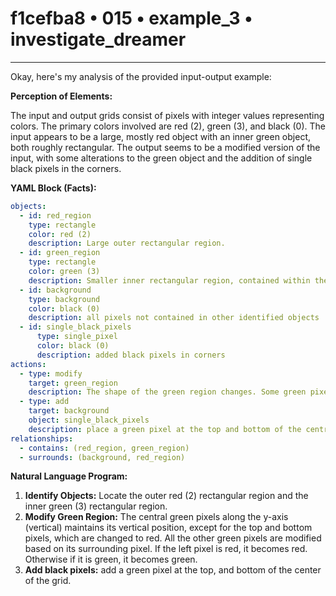 # f1cefba8 • 015 • example_3 • investigate_dreamer

---
Okay, here's my analysis of the provided input-output example:

**Perception of Elements:**

The input and output grids consist of pixels with integer values representing colors. The primary colors involved are red (2), green (3), and black (0). The input appears to be a large, mostly red object with an inner green object, both roughly rectangular. The output seems to be a modified version of the input, with some alterations to the green object and the addition of single black pixels in the corners.

**YAML Block (Facts):**



```yaml
objects:
  - id: red_region
    type: rectangle
    color: red (2)
    description: Large outer rectangular region.
  - id: green_region
    type: rectangle
    color: green (3)
    description: Smaller inner rectangular region, contained within the red region.
  - id: background
    type: background
    color: black (0)
    description: all pixels not contained in other identified objects
  - id: single_black_pixels
      type: single_pixel
      color: black (0)
      description: added black pixels in corners
actions:
  - type: modify
    target: green_region
    description: The shape of the green region changes. Some green pixels shift, maintaining general shape.
  - type: add
    target: background
    object: single_black_pixels
    description: place a green pixel at the top and bottom of the central axis of the inner object
relationships:
  - contains: (red_region, green_region)
  - surrounds: (background, red_region)
```



**Natural Language Program:**

1.  **Identify Objects:** Locate the outer red (2) rectangular region and the inner green (3) rectangular region.
2.  **Modify Green Region:**  The central green pixels along the y-axis (vertical) maintains its vertical position, except for the top and bottom pixels, which are changed to red. All the other green pixels are modified based on its surrounding pixel. If the left pixel is red, it becomes red. Otherwise if it is green, it becomes green.
3.  **Add black pixels:** add a green pixel at the top, and bottom of the center of the grid.


